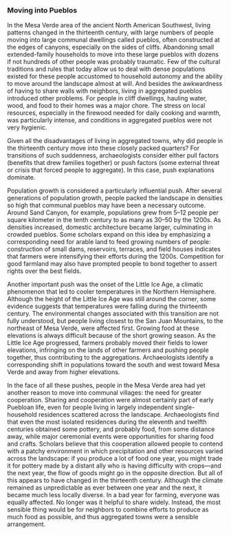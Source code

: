 ### Moving into Pueblos
In the Mesa Verde area of the ancient North American Southwest, living patterns changed in the thirteenth century, with large numbers of people moving into large communal dwellings called pueblos, often constructed at the edges of canyons, especially on the sides of cliffs. Abandoning small extended-family households to move into these large pueblos with dozens if not hundreds of other people was probably traumatic. Few of the cultural traditions and rules that today allow us to deal with dense populations existed for these people accustomed to household autonomy and the ability to move around the landscape almost at will. And besides the awkwardness of having to share walls with neighbors, living in aggregated pueblos introduced other problems. For people in cliff dwellings, hauling water, wood, and food to their homes was a major chore. The stress on local resources, especially in the firewood needed for daily cooking and warmth, was particularly intense, and conditions in aggregated pueblos were not very hygienic.

Given all the disadvantages of living in aggregated towns, why did people in the thirteenth century move into these closely packed quarters? For transitions of such suddenness, archaeologists consider either pull factors (benefits that drew families together) or push factors (some external threat or crisis that forced people to aggregate). In this case, push explanations dominate.

Population growth is considered a particularly influential push. After several generations of population growth, people packed the landscape in densities so high that communal pueblos may have been a necessary outcome. Around Sand Canyon, for example, populations grew from 5–12 people per square kilometer in the tenth century to as many as 30–50 by the 1200s. As densities increased, domestic architecture became larger, culminating in crowded pueblos. Some scholars expand on this idea by emphasizing a corresponding need for arable land to feed growing numbers of people: construction of small dams, reservoirs, terraces, and field houses indicates that farmers were intensifying their efforts during the 1200s. Competition for good farmland may also have prompted people to bond together to assert rights over the best fields.

Another important push was the onset of the Little Ice Age, a climatic phenomenon that led to cooler temperatures in the Northern Hemisphere. Although the height of the Little Ice Age was still around the corner, some evidence suggests that temperatures were falling during the thirteenth century. The environmental changes associated with this transition are not fully understood, but people living closest to the San Juan Mountains, to the northeast of Mesa Verde, were affected first. Growing food at these elevations is always difficult because of the short growing season. As the Little Ice Age progressed, farmers probably moved their fields to lower elevations, infringing on the lands of other farmers and pushing people together, thus contributing to the aggregations. Archaeologists identify a corresponding shift in populations toward the south and west toward Mesa Verde and away from higher elevations. 

In the face of all these pushes, people in the Mesa Verde area had yet another reason to move into communal villages: the need for greater cooperation. Sharing and cooperation were almost certainly part of early Puebloan life, even for people living in largely independent single-household residences scattered across the landscape. Archaeologists find that even the most isolated residences during the eleventh and twelfth centuries obtained some pottery, and probably food, from some distance away, while major ceremonial events were opportunities for sharing food and crafts. Scholars believe that this cooperation allowed people to contend with a patchy environment in which precipitation and other resources varied across the landscape: if you produce a lot of food one year, you might trade it for pottery made by a distant ally who is having difficulty with crops—and the next year, the flow of goods might go in the opposite direction. But all of this appears to have changed in the thirteenth century. Although the climate remained as unpredictable as ever between one year and the next, it became much less locally diverse. In a bad year for farming, everyone was equally affected. No longer was it helpful to share widely. Instead, the most sensible thing would be for neighbors to combine efforts to produce as much food as possible, and thus aggregated towns were a sensible arrangement.